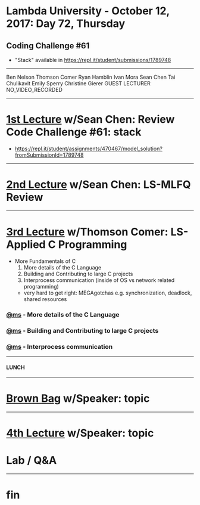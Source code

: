# Lambda University - October 12, 2017: Day 72, Thursday
## Coding Challenge #61
- "Stack" available in https://repl.it/student/submissions/1789748
***
Ben Nelson
Thomson Comer
Ryan Hamblin
Ivan Mora
Sean Chen
Tai Chulikavit
Emily Sperry
Christine Gierer
GUEST LECTURER
NO_VIDEO_RECORDED
***
# [1st Lecture](VIDEO_RECORDED_NOT_POSTED) w/Sean Chen: Review Code Challenge #61: stack
- https://repl.it/student/assignments/470467/model_solution?fromSubmissionId=1789748

***
# [2nd Lecture](VIDEO_RECORDED_NOT_POSTED) w/Sean Chen: LS-MLFQ Review
***
# [3rd Lecture](https://youtu.be/JCUNwhDEaXY) w/Thomson Comer: LS-Applied C Programming
- More Fundamentals of C
  1. More details of the C Language
  2. Building and Contributing to large C projects
  3. Interprocess communication (inside of OS vs network related programming)
    - very hard to get right: MEGAgotchas e.g. synchronization, deadlock, shared resources

### [@ms](https://youtu.be/JCUNwhDEaXY?t=) - More details of the C Language

### [@ms](https://youtu.be/JCUNwhDEaXY?t=) - Building and Contributing to large C projects

### [@ms](https://youtu.be/JCUNwhDEaXY?t=) - Interprocess communication


***
#### LUNCH
***
# [Brown Bag](VIDEO_RECORDED_NOT_POSTED) w/Speaker: topic

***
# [4th Lecture](VIDEO_RECORDED_NOT_POSTED) w/Speaker: topic
# Lab / Q&A
***
# fin
